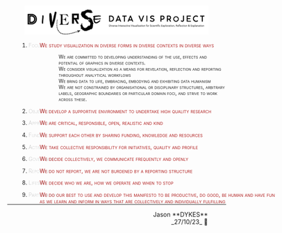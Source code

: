 <link rel="stylesheet" type="text/css" href="../css/pages.css"/>

<style>
    .manifesto ol li {color:#202020; margin-left:2em; font-size:90%; font-variant-caps: small-caps}
    .manifesto ol li strong {color:#808080; font-weight: lighter;}
    .manifesto ol li em {color:#b02020; position: absolute; left:24em; font-style: normal}
    /* .manifesto ul {color:#606060; position: absolute; left:24em; font-style: normal} */
    .manifesto ul {color:#606060; margin-left:2em; font-style: normal; list-style-type: none;}
    .jdSig {text-align:right; margin-right:3em}
    </style>

<div width="80%" style="padding-left:8%; padding-right:8%;  align:center"><img src="./img/diverseDataVis.png"/></div>

<div class="manifesto" markdown="1">

1. **Focus:** _We study visualization in diverse forms in diverse contexts in diverse ways_

   - We are committed to developing understanding of the use, effects and potential of graphics in diverse contexts.
   - We consider visualization as a means for revelation, reflection and reporting throughout analytical workflows
   - We bring data to life, embracing, embodying and exhibiting data humanism
   - We are not constrained by organisational or disciplinary structures, arbitrary labels, geographic boundaries or particular domain foci, and strive to work across these.

2. **Objective:** _We develop a supportive environment to undertake high quality research_

3. **Approach:** _We are critical, responsible, open, realistic and kind_

4. **Funding:** _We support each other by sharing funding, knowledge and resources_

5. **Activity:** _We take collective responsibility for initiatives, quality and profile_

6. **Governance:** _We decide collectively, we communicate frequently and openly_

7. **Reporting:** _We do not report, we are not burdened by a reporting structure_

8. **Lifespan:** _We decide who we are, how we operate and when to stop_

9. **Participation:** _We do our best to use and develop this manifesto to be productive, do good, be human and have fun<br/>as we learn and inform in ways that are collectively and individually fulfilling_

</div>

---

<div class="jdSig" markdown="1">
Jason **DYKES**<br/>
_27/10/23_ 🐁
</div>

